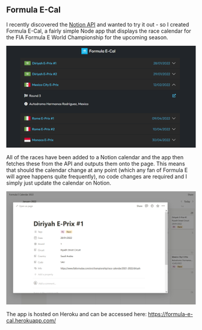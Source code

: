 ## Formula E-Cal

I recently discovered the [Notion API](https://www.notion.so) and wanted to try it out - so I created Formula E-Cal, a fairly simple Node app that displays the race calendar for the FIA Formula E World Championship for the upcoming season.

![Showcase1](/showcase-1.png?raw=true "Showcase1")

All of the races have been added to a Notion calendar and the app then fetches these from the API and outputs them onto the page. This means that should the calendar change at any point (which any fan of Formula E will agree happens quite frequently), no code changes are required and I simply just update the calendar on Notion.

![Showcase2](/showcase-2.png?raw=true "Showcase2")

The app is hosted on Heroku and can be accessed here: https://formula-e-cal.herokuapp.com/

